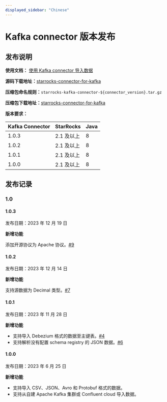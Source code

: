 ```yaml
---
displayed_sidebar: "Chinese"
---
```


# Kafka connector 版本发布

## 发布说明

**使用文档：** [使用 Kafka connector 导入数据](../loading/Kafka-connector-starrocks.md)

**源码下载地址：**[starrocks-connector-for-kafka](https://github.com/StarRocks/starrocks-connector-for-kafka)

**压缩包命名规则：**`starrocks-kafka-connector-${connector_version}.tar.gz`

**压缩包下载地址：**[starrocks-connector-for-kafka](https://github.com/StarRocks/starrocks-connector-for-kafka/releases)

**版本要求：**

| Kafka Connector  | StarRocks | Java |
| ---------------  | --------- | ---- |
| 1.0.3              | 2.1 及以上  | 8    |
| 1.0.2              | 2.1 及以上  | 8    |
| 1.0.1              | 2.1 及以上  | 8    |
| 1.0.0              | 2.1 及以上  | 8    |

## 发布记录

### 1.0

#### 1.0.3

发布日期：2023 年 12 月 19 日

**新增功能**

添加开源协议为 Apache 协议。[#9](https://github.com/StarRocks/starrocks-connector-for-kafka/pull/9)

#### 1.0.2

发布日期：2023 年 12 月 14 日

**新增功能**

支持源数据为 Decimal 类型。[#7](https://github.com/StarRocks/starrocks-connector-for-kafka/pull/7)

#### 1.0.1

发布日期：2023 年 11 月 28 日

**新增功能**

- 支持导入 Debezium 格式的数据至主键表。[#4](https://github.com/StarRocks/starrocks-connector-for-kafka/pull/4)
- 支持解析没有配置 schema registry 的 JSON 数据。[#6](https://github.com/StarRocks/starrocks-connector-for-kafka/pull/6)

#### 1.0.0

发布日期：2023 年 6 月 25 日

**新增功能**

- 支持导入 CSV、JSON、Avro 和 Protobuf 格式的数据。
- 支持从自建 Apache Kafka 集群或 Confluent cloud 导入数据。
